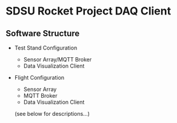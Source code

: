 SDSU Rocket Project DAQ Client
=================================

## Software Structure
* Test Stand Configuration
    * Sensor Array/MQTT Broker
    * Data Visualization Client
* Flight Configuration
    * Sensor Array
    * MQTT Broker
    * Data Visualization Client

    (see below for descriptions...)